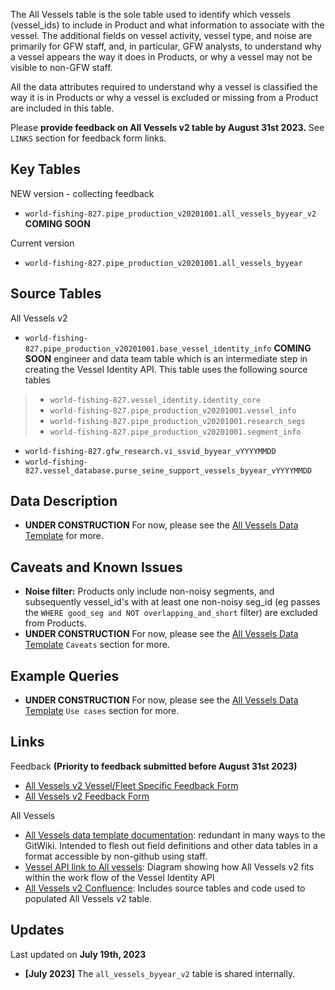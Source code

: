 The All Vessels table is the sole table used to identify which vessels (vessel_ids) to include in Product and what information to associate with the vessel. The additional fields on vessel activity, vessel type, and noise are primarily for GFW staff, and, in particular, GFW analysts, to understand why a vessel appears the way it does in Products, or why a vessel may not be visible to non-GFW staff. 

All the data attributes required to understand why a vessel is classified the way it is in Products or why a vessel is excluded or missing from a Product are included in this table.  

Please **provide feedback on All Vessels v2 table by August 31st 2023.** See `LINKS` section for feedback form links.

## Key Tables

NEW version - collecting feedback
+ `world-fishing-827.pipe_production_v20201001.all_vessels_byyear_v2` **COMING SOON**


Current version 
+ `world-fishing-827.pipe_production_v20201001.all_vessels_byyear`

## Source Tables

All Vessels v2
+ `world-fishing-827.pipe_production_v20201001.base_vessel_identity_info` **COMING SOON** engineer and data team table which is an intermediate step in creating the Vessel Identity API. This table uses the following source tables
> * `world-fishing-827.vessel_identity.identity_core`
> * `world-fishing-827.pipe_production_v20201001.vessel_info`
> * `world-fishing-827.pipe_production_v20201001.research_segs`
> * `world-fishing-827.pipe_production_v20201001.segment_info`
+ `world-fishing-827.gfw_research.vi_ssvid_byyear_vYYYYMMDD`
+ `world-fishing-827.vessel_database.purse_seine_support_vessels_byyear_vYYYYMMDD`

## Data Description

+ **UNDER CONSTRUCTION** For now, please see the [All Vessels Data Template](https://docs.google.com/document/d/1zhYOFaur-XNv5i1q3cE-IGn84bcJRNAJqTya0BIBmQo/edit?pli=1) for more.


## Caveats and Known Issues

+ **Noise filter:** Products only include non-noisy segments, and subsequently vessel_id's with at least one non-noisy seg_id (eg passes the `WHERE good_seg and NOT overlapping_and_short` filter) are excluded from Products.
+ **UNDER CONSTRUCTION** For now, please see the [All Vessels Data Template](https://docs.google.com/document/d/1zhYOFaur-XNv5i1q3cE-IGn84bcJRNAJqTya0BIBmQo/edit?pli=1) `Caveats` section for more. 

## Example Queries

+ **UNDER CONSTRUCTION** For now, please see the [All Vessels Data Template](https://docs.google.com/document/d/1zhYOFaur-XNv5i1q3cE-IGn84bcJRNAJqTya0BIBmQo/edit?pli=1) `Use cases` section for more.

## Links

Feedback **(Priority to feedback submitted before August 31st 2023)**
+ [All Vessels v2 Vessel/Fleet Specific Feedback Form](https://forms.gle/FfzsY9mtCcbg3M6AA)
+ [All Vessels v2 Feedback Form](https://forms.gle/ErASvnmezcQGLQNu8)

All Vessels
+ [All Vessels data template documentation](https://docs.google.com/document/d/1zhYOFaur-XNv5i1q3cE-IGn84bcJRNAJqTya0BIBmQo/edit?pli=1): redundant in many ways to the GitWiki. Intended to flesh out field definitions and other data tables in a format accessible by non-github using staff.
+ [Vessel API link to All vessels](https://globalfishingwatch.atlassian.net/wiki/spaces/TD/pages/507084801/Vessel+Identity+API+flow): Diagram showing how All Vessels v2 fits within the work flow of the Vessel Identity API
+ [All Vessels v2 Confluence](https://globalfishingwatch.atlassian.net/wiki/spaces/TD/pages/509345793/How+to+generate+the+all+vessels+byyear+v2+v+table+prototype): Includes source tables and code used to populated All Vessels v2 table. 

## Updates
Last updated on **July 19th, 2023**

+ **[July 2023]** The `all_vessels_byyear_v2` table is shared internally.  
